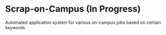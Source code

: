 # Scrap-on-Campus (In Progress)
Automated application system for various on-campus jobs based on certain keywords

